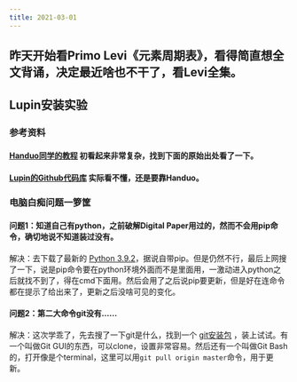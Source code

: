 ```yaml
---
title: 2021-03-01
---
```


## 昨天开始看Primo Levi《元素周期表》，看得简直想全文背诵，决定最近啥也不干了，看Levi全集。
## Lupin安装实验
### 参考资料
#### [Handuo同学的教程](https://cn.logseq.com/t/topic/314) 初看起来非常复杂，找到下面的原始出处看了一下。
#### [Lupin的Github代码库](https://github.com/akhater/Lupin) 实际看不懂，还是要靠Handuo。
### 电脑白痴问题一箩筐
#### 问题1：知道自己有python，之前破解Digital Paper用过的，然而不会用pip命令，确切地说不知道装过没有。
解决：去下载了最新的 [Python 3.9.2](https://www.python.org/downloads/release/python-392/)，据说自带pip。但是仍然不行，最后上网搜了一下，说是pip命令要在python环境外面而不是里面用，一激动进入python之后就找不到了，得在cmd下面用。然后会用了之后说pip要更新，但是好在连命令都在提示了给出来了，更新之后没啥可见的变化。
#### 问题2：第二大命令git没有……
解决：这次学乖了，先去搜了一下git是什么，找到一个 [git安装包](https://git-scm.com/download/win) ，装上试试。有一个叫做Git GUI的东西，可以clone，设置非常容易。然后还有一个叫做Git Bash的，打开像是个terminal，这里可以用`git pull origin master`命令，用于更新。
####
